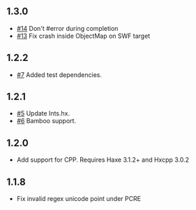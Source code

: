 ## 1.3.0

- [#14](https://github.com/mikestead/hx-yaml/pull/13) Don't #error during completion
- [#13](https://github.com/mikestead/hx-yaml/pull/13) Fix crash inside ObjectMap on SWF target

## 1.2.2

- [#7](https://github.com/mikestead/hx-yaml/pull/7) Added test dependencies.

## 1.2.1

- [#5](https://github.com/mikestead/hx-yaml/pull/5) Update Ints.hx.
- [#6](https://github.com/mikestead/hx-yaml/pull/6) Bamboo support.

## 1.2.0

- Add support for CPP. Requires Haxe 3.1.2+ and Hxcpp 3.0.2

## 1.1.8

- Fix invalid regex unicode point under PCRE
